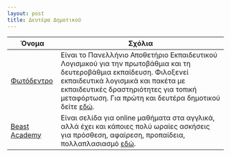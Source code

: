 ```yaml
---
layout: post
title: Δευτέρα Δημοτικού
---
```



| Όνομα | Σχόλια |
| --- | --- |
| [Φωτόδεντρο](http://photodentro.edu.gr) | Είναι το Πανελλήνιο Αποθετήριο Εκπαιδευτικού Λογισμικού για την πρωτοβάθμια και τη δευτεροβάθμια εκπαίδευση. Φιλοξενεί εκπαιδευτικά λογισμικά και πακέτα με εκπαιδευτικές δραστηριότητες για τοπική μεταφόρτωση. Για πρώτη και δευτέρα δημοτικού δείτε [εδώ](http://photodentro.edu.gr/edusoft/simple-search?newQuery=yes#q1=/q2=/q3=2,/q4=6-9,/q5=/sb=1/rd=DESC/rp=10/st=/rq=/rqc=/q6=/q7=/q8=/q11=/q9=/q10=/q13=/q14=/q15=/q12=/ergo=). |
| [Beast Academy](https://beastacademy.com) | Είναι σελίδα για online μαθήματα στα αγγλικά, αλλά έχει και κάποιες πολύ ωραίες ασκήσεις για πρόσθεση, αφαίρεση, προπαίδεια, πολλαπλασιασμό [εδώ](https://beastacademy.com/resources/printables). |
